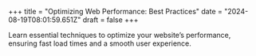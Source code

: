 +++
title = "Optimizing Web Performance: Best Practices"
date = "2024-08-19T08:01:59.651Z"
draft = false
+++

  Learn essential techniques to optimize your website’s performance, ensuring fast load times and a smooth user experience.
        